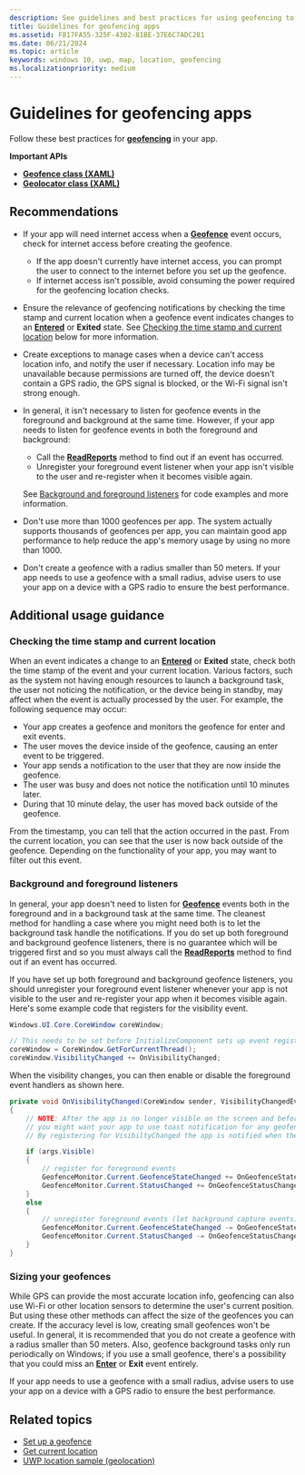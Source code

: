 ```yaml
---
description: See guidelines and best practices for using geofencing to provide geographically contextual experiences in your app.
title: Guidelines for geofencing apps
ms.assetid: F817FA55-325F-4302-81BE-37E6C7ADC281
ms.date: 06/21/2024
ms.topic: article
keywords: windows 10, uwp, map, location, geofencing
ms.localizationpriority: medium
---
```

# Guidelines for geofencing apps

Follow these best practices for [**geofencing**](/uwp/api/Windows.Devices.Geolocation.Geofencing) in your app.

**Important APIs**

-   [**Geofence class (XAML)**](/uwp/api/Windows.Devices.Geolocation.Geofencing.Geofence)
-   [**Geolocator class (XAML)**](/uwp/api/Windows.Devices.Geolocation.Geolocator)

## Recommendations

-   If your app will need internet access when a [**Geofence**](/uwp/api/Windows.Devices.Geolocation.Geofencing.Geofence) event occurs, check for internet access before creating the geofence.
    -   If the app doesn't currently have internet access, you can prompt the user to connect to the internet before you set up the geofence.
    -   If internet access isn't possible, avoid consuming the power required for the geofencing location checks.
-   Ensure the relevance of geofencing notifications by checking the time stamp and current location when a geofence event indicates changes to an [**Entered**](/uwp/api/Windows.Devices.Geolocation.Geofencing.GeofenceState) or **Exited** state. See [Checking the time stamp and current location](#checking-the-time-stamp-and-current-location) below for more information.
-   Create exceptions to manage cases when a device can't access location info, and notify the user if necessary. Location info may be unavailable because permissions are turned off, the device doesn't contain a GPS radio, the GPS signal is blocked, or the Wi-Fi signal isn't strong enough.
-   In general, it isn't necessary to listen for geofence events in the foreground and background at the same time. However, if your app needs to listen for geofence events in both the foreground and background:

    -   Call the [**ReadReports**](/uwp/api/windows.devices.geolocation.geofencing.geofencemonitor.readreports) method to find out if an event has occurred.
    -   Unregister your foreground event listener when your app isn't visible to the user and re-register when it becomes visible again.

    See [Background and foreground listeners](#background-and-foreground-listeners) for code examples and more information.

-   Don't use more than 1000 geofences per app. The system actually supports thousands of geofences per app, you can maintain good app performance to help reduce the app's memory usage by using no more than 1000.
-   Don't create a geofence with a radius smaller than 50 meters. If your app needs to use a geofence with a small radius, advise users to use your app on a device with a GPS radio to ensure the best performance.

## Additional usage guidance

### Checking the time stamp and current location

When an event indicates a change to an [**Entered**](/uwp/api/Windows.Devices.Geolocation.Geofencing.GeofenceState) or **Exited** state, check both the time stamp of the event and your current location. Various factors, such as the system not having enough resources to launch a background task, the user not noticing the notification, or the device being in standby, may affect when the event is actually processed by the user. For example, the following sequence may occur:

-   Your app creates a geofence and monitors the geofence for enter and exit events.
-   The user moves the device inside of the geofence, causing an enter event to be triggered.
-   Your app sends a notification to the user that they are now inside the geofence.
-   The user was busy and does not notice the notification until 10 minutes later.
-   During that 10 minute delay, the user has moved back outside of the geofence.

From the timestamp, you can tell that the action occurred in the past. From the current location, you can see that the user is now back outside of the geofence. Depending on the functionality of your app, you may want to filter out this event.

### Background and foreground listeners

In general, your app doesn't need to listen for [**Geofence**](/uwp/api/Windows.Devices.Geolocation.Geofencing.Geofence) events both in the foreground and in a background task at the same time. The cleanest method for handling a case where you might need both is to let the background task handle the notifications. If you do set up both foreground and background geofence listeners, there is no guarantee which will be triggered first and so you must always call the [**ReadReports**](/uwp/api/windows.devices.geolocation.geofencing.geofencemonitor.readreports) method to find out if an event has occurred.

If you have set up both foreground and background geofence listeners, you should unregister your foreground event listener whenever your app is not visible to the user and re-register your app when it becomes visible again. Here's some example code that registers for the visibility event.

```csharp
Windows.UI.Core.CoreWindow coreWindow;    

// This needs to be set before InitializeComponent sets up event registration for app visibility
coreWindow = CoreWindow.GetForCurrentThread();
coreWindow.VisibilityChanged += OnVisibilityChanged;
```

When the visibility changes, you can then enable or disable the foreground event handlers as shown here.

```csharp
private void OnVisibilityChanged(CoreWindow sender, VisibilityChangedEventArgs args)
{
    // NOTE: After the app is no longer visible on the screen and before the app is suspended
    // you might want your app to use toast notification for any geofence activity.
    // By registering for VisibiltyChanged the app is notified when the app is no longer visible in the foreground.

    if (args.Visible)
    {
        // register for foreground events
        GeofenceMonitor.Current.GeofenceStateChanged += OnGeofenceStateChanged;
        GeofenceMonitor.Current.StatusChanged += OnGeofenceStatusChanged;
    }
    else
    {
        // unregister foreground events (let background capture events)
        GeofenceMonitor.Current.GeofenceStateChanged -= OnGeofenceStateChanged;
        GeofenceMonitor.Current.StatusChanged -= OnGeofenceStatusChanged;
    }
}
```

### Sizing your geofences

While GPS can provide the most accurate location info, geofencing can also use Wi-Fi or other location sensors to determine the user's current position. But using these other methods can affect the size of the geofences you can create. If the accuracy level is low, creating small geofences won't be useful. In general, it is recommended that you do not create a geofence with a radius smaller than 50 meters. Also, geofence background tasks only run periodically on Windows; if you use a small geofence, there's a possibility that you could miss an [**Enter**](/uwp/api/Windows.Devices.Geolocation.Geofencing.GeofenceState) or **Exit** event entirely.

If your app needs to use a geofence with a small radius, advise users to use your app on a device with a GPS radio to ensure the best performance.

## Related topics

* [Set up a geofence](./set-up-a-geofence.md)
* [Get current location](./get-location.md)
* [UWP location sample (geolocation)](https://github.com/Microsoft/Windows-universal-samples/tree/master/Samples/Geolocation)
